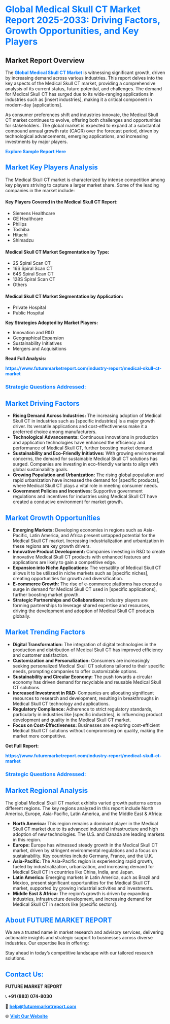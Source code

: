 <h1 style="color: #007BFF;">Global Medical Skull CT Market Report 2025-2033: Driving Factors, Growth Opportunities, and Key Players</h1>

<section id="overview">
<h2>Market Report Overview</h2>
<p>The <a href="https://www.futuremarketreport.com/industry-report/medical-skull-ct-market" style="color: #007BFF; text-decoration: none;"><strong>Global Medical Skull CT Market</strong></a> is witnessing significant growth, driven by increasing demand across various industries. This report delves into the key aspects of the Medical Skull CT market, providing a comprehensive analysis of its current status, future potential, and challenges. The demand for Medical Skull CT has surged due to its wide-ranging applications in industries such as [insert industries], making it a critical component in modern-day [applications].</p>
<p>As consumer preferences shift and industries innovate, the Medical Skull CT market continues to evolve, offering both challenges and opportunities for stakeholders. The global market is expected to expand at a substantial compound annual growth rate (CAGR) over the forecast period, driven by technological advancements, emerging applications, and increasing investments by major players.</p>
</section>

<section id="overview">
<p><a href="https://www.futuremarketreport.com/request-sample/reportId=57169" style="color: #007BFF; text-decoration: none;"><strong>Explore Sample Report Here</strong></a></p>
</section>

<section id="key-players">
<h2 style="color: #007BFF;">Market Key Players Analysis</h2>
<p>The Medical Skull CT market is characterized by intense competition among key players striving to capture a larger market share. Some of the leading companies in the market include:</p>
<h4>Key Players Covered in the Medical Skull CT Report:</h4>
<ul><li>Siemens Healthcare</li><li>GE Healthcare</li><li>Philips</li><li>Toshiba</li><li>Hitachi</li><li>Shimadzu</li></ul>
<h4>Medical Skull CT Market Segmentation by Type:</h4>
<ul><li>2S Spiral Scan CT</li><li>16S Spiral Scan CT</li><li>64S Spiral Scan CT</li><li>128S Spiral Scan CT</li><li>Others</li></ul>

<h4>Medical Skull CT Market Segmentation by Application:</h4>
<ul><li>Private Hospital</li><li>Public Hospital</li></ul>
<p><strong>Key Strategies Adopted by Market Players:</strong></p>
<ul>
<li>Innovation and R&D</li>
<li>Geographical Expansion</li>
<li>Sustainability Initiatives</li>
<li>Mergers and Acquisitions</li>
</ul>
</section>

<section>
<p><strong>Read Full Analysis: </strong></p><a href="https://www.futuremarketreport.com/industry-report/medical-skull-ct-market" style="color: #007BFF; text-decoration: none;"><strong>https://www.futuremarketreport.com/industry-report/medical-skull-ct-market</strong></a>
<h3 style="color: #007BFF;">Strategic Questions Addressed:</h3>
</section>

<section id="driving-factors">
<h2 style="color: #007BFF;">Market Driving Factors</h2>
<ul>
<li><strong>Rising Demand Across Industries:</strong> The increasing adoption of Medical Skull CT in industries such as [specific industries] is a major growth driver. Its versatile applications and cost-effectiveness make it a preferred choice among manufacturers.</li>
<li><strong>Technological Advancements:</strong> Continuous innovations in production and application technologies have enhanced the efficiency and performance of Medical Skull CT, further boosting market demand.</li>
<li><strong>Sustainability and Eco-Friendly Initiatives:</strong> With growing environmental concerns, the demand for sustainable Medical Skull CT solutions has surged. Companies are investing in eco-friendly variants to align with global sustainability goals.</li>
<li><strong>Growing Population and Urbanization:</strong> The rising global population and rapid urbanization have increased the demand for [specific products], where Medical Skull CT plays a vital role in meeting consumer needs.</li>
<li><strong>Government Policies and Incentives:</strong> Supportive government regulations and incentives for industries using Medical Skull CT have created a conducive environment for market growth.</li>
</ul>
</section>

<section id="growth-opportunities">
<h2 style="color: #007BFF;">Market Growth Opportunities</h2>
<ul>
<li><strong>Emerging Markets:</strong> Developing economies in regions such as Asia-Pacific, Latin America, and Africa present untapped potential for the Medical Skull CT market. Increasing industrialization and urbanization in these regions are key growth drivers.</li>
<li><strong>Innovative Product Development:</strong> Companies investing in R&D to create innovative Medical Skull CT products with enhanced features and applications are likely to gain a competitive edge.</li>
<li><strong>Expansion into Niche Applications:</strong> The versatility of Medical Skull CT allows it to be utilized in niche markets such as [specific niches], creating opportunities for growth and diversification.</li>
<li><strong>E-commerce Growth:</strong> The rise of e-commerce platforms has created a surge in demand for Medical Skull CT used in [specific applications], further boosting market growth.</li>
<li><strong>Strategic Partnerships and Collaborations:</strong> Industry players are forming partnerships to leverage shared expertise and resources, driving the development and adoption of Medical Skull CT products globally.</li>
</ul>
</section>

<section id="trending-factors">
<h2 style="color: #007BFF;">Market Trending Factors</h2>
<ul>
<li><strong>Digital Transformation:</strong> The integration of digital technologies in the production and distribution of Medical Skull CT has improved efficiency and customer satisfaction.</li>
<li><strong>Customization and Personalization:</strong> Consumers are increasingly seeking personalized Medical Skull CT solutions tailored to their specific needs, prompting companies to offer customizable options.</li>
<li><strong>Sustainability and Circular Economy:</strong> The push towards a circular economy has driven demand for recyclable and reusable Medical Skull CT solutions.</li>
<li><strong>Increased Investment in R&D:</strong> Companies are allocating significant resources to research and development, resulting in breakthroughs in Medical Skull CT technology and applications.</li>
<li><strong>Regulatory Compliance:</strong> Adherence to strict regulatory standards, particularly in industries like [specific industries], is influencing product development and quality in the Medical Skull CT market.</li>
<li><strong>Focus on Cost-Effectiveness:</strong> Businesses are exploring cost-efficient Medical Skull CT solutions without compromising on quality, making the market more competitive.</li>
</ul>
</section>

<section>
<p><strong>Get Full Report: </strong></p><a href="https://www.futuremarketreport.com/industry-report/medical-skull-ct-market" style="color: #007BFF; text-decoration: none;"><strong>https://www.futuremarketreport.com/industry-report/medical-skull-ct-market</strong></a>
<h3 style="color: #007BFF;">Strategic Questions Addressed:</h3>
</section>


<section id="regional-analysis">
<h2 style="color: #007BFF;">Market Regional Analysis</h2>
<p>The global Medical Skull CT market exhibits varied growth patterns across different regions. The key regions analyzed in this report include North America, Europe, Asia-Pacific, Latin America, and the Middle East & Africa:</p>
<ul>
<li><strong>North America:</strong> This region remains a dominant player in the Medical Skull CT market due to its advanced industrial infrastructure and high adoption of new technologies. The U.S. and Canada are leading markets in this region.</li>
<li><strong>Europe:</strong> Europe has witnessed steady growth in the Medical Skull CT market, driven by stringent environmental regulations and a focus on sustainability. Key countries include Germany, France, and the U.K.</li>
<li><strong>Asia-Pacific:</strong> The Asia-Pacific region is experiencing rapid growth, fueled by industrialization, urbanization, and increasing demand for Medical Skull CT in countries like China, India, and Japan.</li>
<li><strong>Latin America:</strong> Emerging markets in Latin America, such as Brazil and Mexico, present significant opportunities for the Medical Skull CT market, supported by growing industrial activities and investments.</li>
<li><strong>Middle East & Africa:</strong> The region’s growth is driven by expanding industries, infrastructure development, and increasing demand for Medical Skull CT in sectors like [specific sectors].</li>
</ul>
</section>

<footer>
<h2 style="color: #007BFF;">About FUTURE MARKET REPORT</h2>
<p>We are a trusted name in market research and advisory services, delivering actionable insights and strategic support to businesses across diverse industries. Our expertise lies in offering:</p>

<p>Stay ahead in today’s competitive landscape with our tailored research solutions.</p>

<h2 style="color: #007BFF;">Contact Us:</h2>
<p><strong>FUTURE MARKET REPORT</strong></p>
<p>📞 <strong>+91 (883) 074-8030</strong></p>
<p>📧 <strong><a href="mailto:help@futuremarketreport.com" style="color: #007BFF;">help@futuremarketreport.com</a></strong></p>
<p>🌐 <strong><a href="https://www.futuremarketreport.com/" style="color: #007BFF;">Visit Our Website</a></strong></p>
</footer>